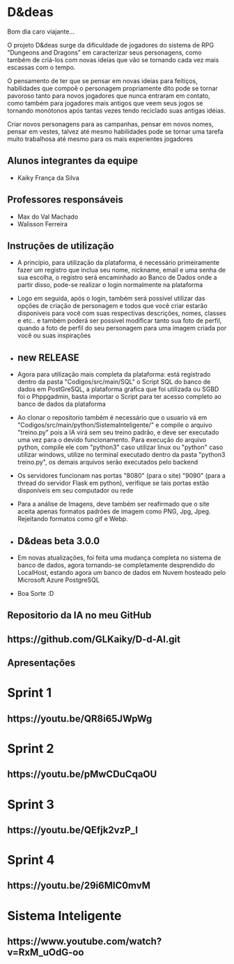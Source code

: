 # D&deas

Bom dia caro viajante...

O projeto D&deas surge da dificuldade de jogadores do sistema de RPG “Dungeons and Dragons” em caracterizar seus personagens, como também de criá-los com novas ideias que vão se tornando cada vez mais escassas com o tempo. 

O pensamento de ter que se pensar em novas ideias para feitiços, habilidades que compoẽ o personagem propriamente dito pode se tornar pavoroso tanto para novos jogadores que nunca entraram em contato, como também para jogadores mais antigos que veem seus jogos se tornando monótonos após tantas vezes tendo reciclado suas antigas idéias.

Criar novos personagens para as campanhas, pensar em novos nomes, pensar em vestes, talvez até mesmo habilidades pode se tornar uma tarefa muito trabalhosa até mesmo para os mais experientes jogadores


## Alunos integrantes da equipe

* Kaiky França da Silva 

## Professores responsáveis

* Max do Val Machado
* Walisson Ferreira

## Instruções de utilização

* A princípio, para utilização da plataforma, é necessário primeiramente fazer um registro que inclua seu nome, nickname, email e uma senha de sua escolha, o registro será encaminhado ao Banco de Dados onde a partir disso, pode-se realizar o login normalmente na plataforma

* Logo em seguida, após o login, também será possivel utilizar das opções de criação de personagem e todos que você criar estarão disponiveis para você com suas respectivas descrições, nomes, classes e etc.. e também poderá ser possivel modificar tanto sua foto de perfil, quando a foto de perfil do seu personagem para uma imagem criada por você ou suas inspirações

* <h2>new RELEASE </h2>

* Agora para utilização mais completa da plataforma: está registrado dentro da pasta "Codigos/src/main/SQL" o Script SQL do banco de dados em PostGreSQL, a plataforma grafica que foi utilizada ou SGBD foi o Phppgadmin, basta importar o Script para ter acesso completo ao banco de dados da plataforma

* Ao clonar o repositorio também é necessário que o usuario vá em "Codigos/src/main/python/SistemaInteligente/" e compile o arquivo "treino.py" pois a IA virá sem seu treino padrão, e deve ser executado uma vez para o devido funcionamento.
Para execução do arquivo python, compile ele com "python3" caso utilizar linux ou "python" caso utilizar windows, utilize no terminal executado dentro da pasta "python3 treino.py", os demais arquivos serão executados pelo backend

* Os servidores funcionam nas portas "8080" (para o site) "9090" (para a thread do servidor Flask em python), verifique se tais portas estão disponíveis em seu computador ou rede

* Para a análise de Imagens, deve também ser reafirmado que o site aceita apenas formatos padrões de imagem como PNG, Jpg, Jpeg. Rejeitando formatos como gif e Webp.

* <h2> D&deas beta 3.0.0 </h2>

* Em novas atualizações, foi feita uma mudança completa no sistema de banco de dados, agora tornando-se completamente desprendido do LocalHost, estando agora um banco de dados em Nuvem hosteado pelo Microsoft Azure PostgreSQL
 

* Boa Sorte :D

## Repositorio da IA no meu GitHub

<h2>https://github.com/GLKaiky/D-d-AI.git</h2>

## Apresentações


# Sprint 1
<h2>https://youtu.be/QR8i65JWpWg</h2>

# Sprint 2
<h2>https://youtu.be/pMwCDuCqaOU</h2>

# Sprint 3
<h2>https://youtu.be/QEfjk2vzP_I</h2>

# Sprint 4
<h2>https://youtu.be/29i6MlC0mvM</h2>

# Sistema Inteligente
<h2>https://www.youtube.com/watch?v=RxM_uOdG-oo</h2>



